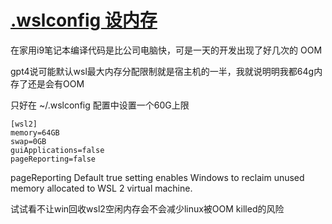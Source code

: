 # [.wslconfig 设内存](/2023/12/wslconfig.md)

在家用i9笔记本编译代码是比公司电脑快，可是一天的开发出现了好几次的 OOM

gpt4说可能默认wsl最大内存分配限制就是宿主机的一半，我就说明明我都64g内存了还是会有OOM

只好在 ~/.wslconfig 配置中设置一个60G上限

```
[wsl2]
memory=64GB
swap=0GB
guiApplications=false
pageReporting=false
```

pageReporting Default true setting enables Windows to reclaim unused memory allocated to WSL 2 virtual machine.

试试看不让win回收wsl2空闲内存会不会减少linux被OOM killed的风险
